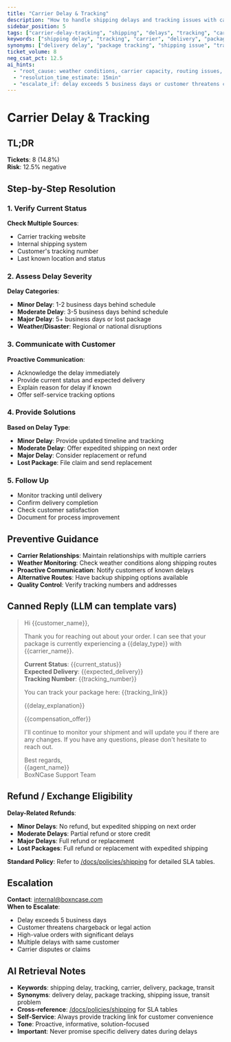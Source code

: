 ```yaml
---
title: "Carrier Delay & Tracking"
description: "How to handle shipping delays and tracking issues with carriers"
sidebar_position: 5
tags: ["carrier-delay-tracking", "shipping", "delays", "tracking", "carrier"]
keywords: ["shipping delay", "tracking", "carrier", "delivery", "package", "transit"]
synonyms: ["delivery delay", "package tracking", "shipping issue", "transit problem", "carrier issue"]
ticket_volume: 8
neg_csat_pct: 12.5
ai_hints:
  - "root_cause: weather conditions, carrier capacity, routing issues, customs delays"
  - "resolution_time_estimate: 15min"
  - "escalate_if: delay exceeds 5 business days or customer threatens chargeback"
---
```


# Carrier Delay & Tracking

## TL;DR
**Tickets**: 8 (14.8%)  
**Risk**: 12.5% negative

## Step-by-Step Resolution

### 1. Verify Current Status
**Check Multiple Sources**:
- Carrier tracking website
- Internal shipping system
- Customer's tracking number
- Last known location and status

### 2. Assess Delay Severity
**Delay Categories**:
- **Minor Delay**: 1-2 business days behind schedule
- **Moderate Delay**: 3-5 business days behind schedule
- **Major Delay**: 5+ business days or lost package
- **Weather/Disaster**: Regional or national disruptions

### 3. Communicate with Customer
**Proactive Communication**:
- Acknowledge the delay immediately
- Provide current status and expected delivery
- Explain reason for delay if known
- Offer self-service tracking options

### 4. Provide Solutions
**Based on Delay Type**:
- **Minor Delay**: Provide updated timeline and tracking
- **Moderate Delay**: Offer expedited shipping on next order
- **Major Delay**: Consider replacement or refund
- **Lost Package**: File claim and send replacement

### 5. Follow Up
- Monitor tracking until delivery
- Confirm delivery completion
- Check customer satisfaction
- Document for process improvement

## Preventive Guidance

- **Carrier Relationships**: Maintain relationships with multiple carriers
- **Weather Monitoring**: Check weather conditions along shipping routes
- **Proactive Communication**: Notify customers of known delays
- **Alternative Routes**: Have backup shipping options available
- **Quality Control**: Verify tracking numbers and addresses

## Canned Reply (LLM can template vars)

> Hi {{customer_name}},
> 
> Thank you for reaching out about your order. I can see that your package is currently experiencing a {{delay_type}} with {{carrier_name}}.
> 
> **Current Status**: {{current_status}}  
> **Expected Delivery**: {{expected_delivery}}  
> **Tracking Number**: {{tracking_number}}
> 
> You can track your package here: {{tracking_link}}
> 
> {{delay_explanation}}
> 
> {{compensation_offer}}
> 
> I'll continue to monitor your shipment and will update you if there are any changes. If you have any questions, please don't hesitate to reach out.
> 
> Best regards,  
> {{agent_name}}  
> BoxNCase Support Team

## Refund / Exchange Eligibility

**Delay-Related Refunds**:
- **Minor Delays**: No refund, but expedited shipping on next order
- **Moderate Delays**: Partial refund or store credit
- **Major Delays**: Full refund or replacement
- **Lost Packages**: Full refund or replacement with expedited shipping

**Standard Policy**: Refer to [/docs/policies/shipping](/docs/policies/shipping) for detailed SLA tables.

## Escalation

**Contact**: internal@boxncase.com  
**When to Escalate**:
- Delay exceeds 5 business days
- Customer threatens chargeback or legal action
- High-value orders with significant delays
- Multiple delays with same customer
- Carrier disputes or claims

## AI Retrieval Notes

- **Keywords**: shipping delay, tracking, carrier, delivery, package, transit
- **Synonyms**: delivery delay, package tracking, shipping issue, transit problem
- **Cross-reference**: [/docs/policies/shipping](/docs/policies/shipping) for SLA tables
- **Self-Service**: Always provide tracking link for customer convenience
- **Tone**: Proactive, informative, solution-focused
- **Important**: Never promise specific delivery dates during delays 